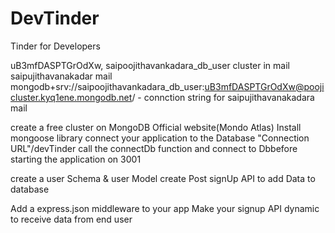 # DevTinder

Tinder for Developers

uB3mfDASPTGrOdXw, saipoojithavankadara_db_user cluster in mail saipujithavanakadar mail
mongodb+srv://saipoojithavankadara_db_user:uB3mfDASPTGrOdXw@poojicluster.kyq1ene.mongodb.net/ - connction string for saipujithavanakadara mail

create a free cluster on MongoDB Official website(Mondo Atlas)
Install mongoose library
connect your application to the Database "Connection URL"/devTinder
call the connectDb function and connect to Dbbefore starting the application on 3001

create a user Schema & user Model
create Post signUp API to add Data to database

Add a express.json middleware to your app
Make your signup API dynamic to receive data from end user
